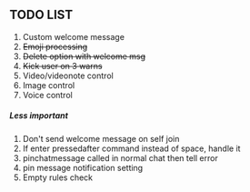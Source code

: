 ## TODO LIST

1. Custom welcome message
2. ~~Emoji processing~~
3. ~~Delete option with welcome msg~~
4. ~~Kick user on 3 warns~~
5. Video/videonote control
6. Image control
7. Voice control

##### Less important
1. Don't send welcome message on self join
2. If enter pressedafter command instead of space, handle it
3. pinchatmessage called in normal chat then tell error
4. pin message notification setting
5. Empty rules check